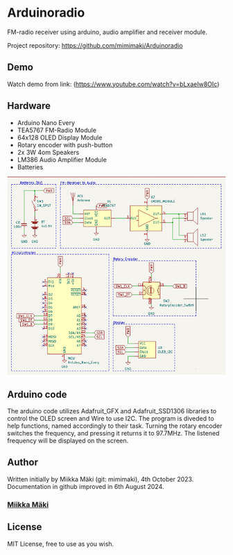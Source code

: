 # Arduinoradio 

FM-radio receiver using arduino, audio amplifier and receiver module.

Project repository: https://github.com/mimimaki/Arduinoradio

## Demo
Watch demo from link: 
(https://www.youtube.com/watch?v=bLxaeIw8OIc)

## Hardware

* Arduino Nano Every
* TEA5767 FM-Radio Module
* 64x128 OLED Display Module
* Rotary encoder with push-button
* 2x 3W 4om Speakers
* LM386 Audio Amplifier Module
* Batteries

![Schematic](media/arduinoradio_schematics.png)

## Arduino code

The arduino code utilizes Adafruit_GFX and Adafruit_SSD1306 libraries to control the OLED screen and Wire to use I2C. The program is diveded to help functions, named accordingly to their task. Turning the rotary encoder switches the frequency, and pressing it returns it to 97.7MHz. The listened frequency will be displayed on the screen.

## Author
Written initially by Miikka Mäki (git: mimimaki), 4th October 2023. Documentation in github improved in 6th August 2024.
### [Miikka Mäki](https://github.com/mimimaki)

## License
MIT License, free to use as you wish. 
